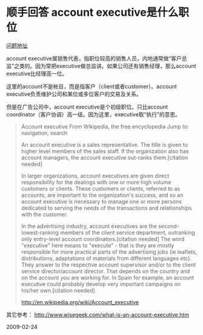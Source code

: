 # 顺手回答 account executive是什么职位

[问题地址](http://www.douban.com/group/topic/5444608/)

account executive属销售代表，指职位较高的销售人员，内地通常做“客户总监”之类的。因为常把executive做总监讲。如果公司还有销售经理，那么account executive比经理高一位。

这里的account不是帐目，而是指客户（client或者customer）。account executive负责维护公司和某位或多位客户的交易及关系。

但是在广告公司中，account executive是个初级职位。只比account coordinator（客户协调）高一级。因为这里，executive取“执行”的意思。
> Account executive
> From Wikipedia, the free encyclopedia
> Jump to: navigation, search
> 
> An account executive is a sales representative. The title is given to higher level members of the sales staff. If the organization also has account managers, the account executive out-ranks them.[citation needed]
> 
> 
> In larger organizations, account executives are given direct responsibility for the dealings with one or more high volume customers or clients. These customers or clients, referred to as accounts, are important to the organization's success, and so an account executive is necessary to manage one or more persons dedicated to serving the needs of the transactions and relationships with the customer.
> 
> In the advertising industry, account executives are the second-lowest-ranking members of the client service department, outranking only entry-level account coordinators.[citation needed] The word "executive" here means to "execute" - that is they are mostly responsible for more practical parts of the advertising jobs (ie leaflets, distributions, adaptations of materials from different languages etc). They answer to the respective account supervisor and/or to the client service director/account director. That depends on the country and on the account you are working for. In Spain for example, an account executive could probably develop very important campaigns on his/her own.[citation needed]
> 
> <http://en.wikipedia.org/wiki/Account_executive>

其它参考： http://www.wisegeek.com/what-is-an-account-executive.htm


2009-02-24
